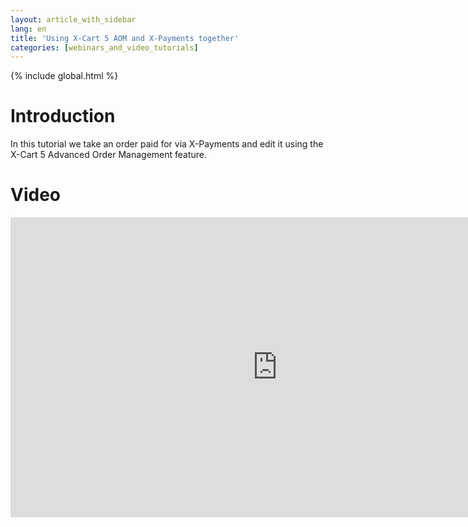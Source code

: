 ```yaml
---
layout: article_with_sidebar
lang: en
title: 'Using X-Cart 5 AOM and X-Payments together'
categories: [webinars_and_video_tutorials]
---
```


{% include global.html %}

# Introduction

In this tutorial we take an order paid for via X-Payments and edit it using the X-Cart 5 Advanced Order Management feature.

# Video

<iframe class="youtube-player" type="text/html" style="width: 853px; height: 480px" src="https://www.youtube.com/embed/pmmCHyq-KzQ" frameborder="0"></iframe>